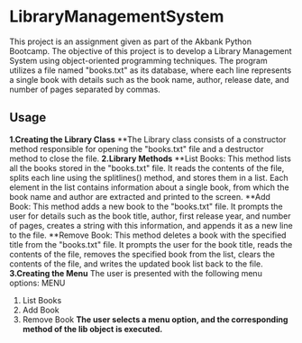 # LibraryManagementSystem
This project is an assignment given as part of the Akbank Python Bootcamp. The objective of this project is to develop a Library Management System using object-oriented programming techniques. The program utilizes a file named "books.txt" as its database, where each line represents a single book with details such as the book name, author, release date, and number of pages separated by commas.
## Usage
**1.Creating the Library Class**
**The Library class consists of a constructor method responsible for opening the "books.txt" file and a destructor method to close the file.
**2.Library Methods**
**List Books: This method lists all the books stored in the "books.txt" file. It reads the contents of the file, splits each line using the splitlines() method, and stores them in a list. Each element in the list contains information about a single book, from which the book name and author are extracted and printed to the screen.
**Add Book: This method adds a new book to the "books.txt" file. It prompts the user for details such as the book title, author, first release year, and number of pages, creates a string with this information, and appends it as a new line to the file.
**Remove Book: This method deletes a book with the specified title from the "books.txt" file. It prompts the user for the book title, reads the contents of the file, removes the specified book from the list, clears the contents of the file, and writes the updated book list back to the file.
**3.Creating the Menu**
The user is presented with the following menu options:
MENU
1) List Books
2) Add Book
3) Remove Book
**The user selects a menu option, and the corresponding method of the lib object is executed.**
